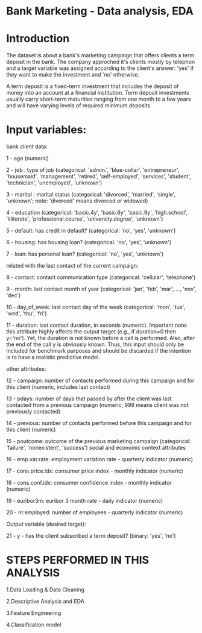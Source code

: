 # Bank Marketing - Data analysis, EDA
# Introduction

The dataset is about a bank's marketing campaign that offers clients a term deposit in the bank. The company approched it's clients mostly by telephon and a target variable was assigned according to the client's answer: 'yes' if they want to make the investment and 'no' otherwise.

A term deposit is a fixed-term investment that includes the deposit of money into an account at a financial institution. Term deposit investments usually carry short-term maturities ranging from one month to a few years and will have varying levels of required minimum deposits

# Input variables:

bank client data:

1 - age (numeric)

2 - job : type of job (categorical: 'admin.', 'blue-collar', 'entrepreneur', 'housemaid', 'management', 'retired', 'self-employed', 'services', 'student', 'technician', 'unemployed', 'unknown')

3 - marital : marital status (categorical: 'divorced', 'married', 'single', 'unknown'; note: 'divorced' means divorced or widowed)

4 - education (categorical: 'basic.4y', 'basic.6y', 'basic.9y', 'high.school', 'illiterate', 'professional.course', 'university.degree', 'unknown')

5 - default: has credit in default? (categorical: 'no', 'yes', 'unknown')

6 - housing: has housing loan? (categorical: 'no', 'yes', 'unknown')

7 - loan: has personal loan? (categorical: 'no', 'yes', 'unknown')

related with the last contact of the current campaign:

8 - contact: contact communication type (categorical: 'cellular', 'telephone')

9 - month: last contact month of year (categorical: 'jan', 'feb', 'mar', ..., 'nov', 'dec')

10 - day_of_week: last contact day of the week (categorical: 'mon', 'tue', 'wed', 'thu', 'fri')

11 - duration: last contact duration, in seconds (numeric). Important note: this attribute highly affects the output target (e.g., if duration=0 then y='no'). Yet, the duration is not known before a call is performed. Also, after the end of the call y is obviously known. Thus, this input should only be included for benchmark purposes and should be discarded if the intention is to have a realistic predictive model.

other attributes:

12 - campaign: number of contacts performed during this campaign and for this client (numeric, includes last contact)

13 - pdays: number of days that passed by after the client was last contacted from a previous campaign (numeric; 999 means client was not previously contacted)

14 - previous: number of contacts performed before this campaign and for this client (numeric)

15 - poutcome: outcome of the previous marketing campaign (categorical: 'failure', 'nonexistent', 'success')
social and economic context attributes

16 - emp.var.rate: employment variation rate - quarterly indicator (numeric)

17 - cons.price.idx: consumer price index - monthly indicator (numeric)

18 - cons.conf.idx: consumer confidence index - monthly indicator (numeric)

19 - euribor3m: euribor 3 month rate - daily indicator (numeric)

20 - nr.employed: number of employees - quarterly indicator (numeric)

Output variable (desired target):

21 - y - has the client subscribed a term deposit? (binary: 'yes', 'no')

# STEPS PERFORMED IN THIS ANALYSIS

1.Data Loading & Data Cleaning

2.Descriptive Analysis and EDA

3.Feature Engineering

4.Classification model
